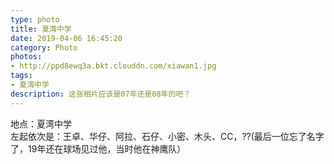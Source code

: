 ```yaml
---
type: photo
title: 夏湾中学
date: 2019-04-06 16:45:20
category: Photo
photos:
- http://ppd8ewq3a.bkt.clouddn.com/xiawan1.jpg
tags:
- 夏湾中学
description: 这张相片应该是07年还是08年的吧？
---
```


地点：夏湾中学  
左起依次是：王卓、华仔、阿拉、石仔、小密、木头、CC，??(最后一位忘了名字了，19年还在球场见过他，当时他在神鹰队）  
